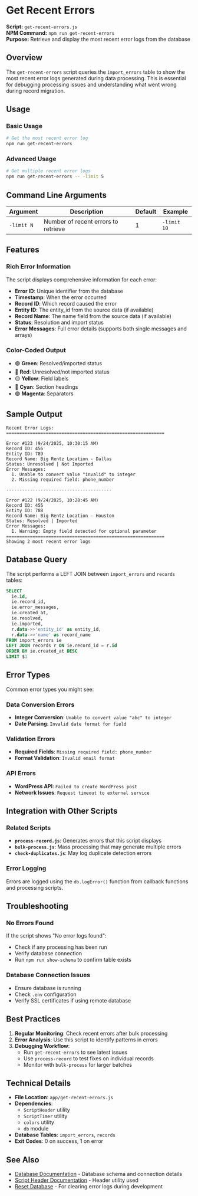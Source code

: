 # Get Recent Errors

**Script:** `get-recent-errors.js`  
**NPM Command:** `npm run get-recent-errors`  
**Purpose:** Retrieve and display the most recent error logs from the database

## Overview

The `get-recent-errors` script queries the `import_errors` table to show the most recent error logs generated during data processing. This is essential for debugging processing issues and understanding what went wrong during record migration.

## Usage

### Basic Usage
```bash
# Get the most recent error log
npm run get-recent-errors
```

### Advanced Usage
```bash
# Get multiple recent error logs
npm run get-recent-errors -- -limit 5
```

## Command Line Arguments

| Argument | Description | Default | Example |
|----------|-------------|---------|---------|
| `-limit N` | Number of recent errors to retrieve | 1 | `-limit 10` |

## Features

### Rich Error Information
The script displays comprehensive information for each error:

- **Error ID**: Unique identifier from the database
- **Timestamp**: When the error occurred
- **Record ID**: Which record caused the error
- **Entity ID**: The entity_id from the source data (if available)
- **Record Name**: The name field from the source data (if available)
- **Status**: Resolution and import status
- **Error Messages**: Full error details (supports both single messages and arrays)

### Color-Coded Output
- 🟢 **Green**: Resolved/imported status
- 🔴 **Red**: Unresolved/not imported status  
- 🟡 **Yellow**: Field labels
- 🔵 **Cyan**: Section headings
- 🟣 **Magenta**: Separators

## Sample Output

```
Recent Error Logs:
============================================================

Error #123 (9/24/2025, 10:30:15 AM)
Record ID: 456
Entity ID: 789
Record Name: Big Rentz Location - Dallas
Status: Unresolved | Not Imported
Error Messages:
  1. Unable to convert value "invalid" to integer
  2. Missing required field: phone_number

----------------------------------------

Error #122 (9/24/2025, 10:28:45 AM)
Record ID: 455
Entity ID: 788
Record Name: Big Rentz Location - Houston
Status: Resolved | Imported
Error Messages:
  1. Warning: Empty field detected for optional parameter
============================================================
Showing 2 most recent error logs
```

## Database Query

The script performs a LEFT JOIN between `import_errors` and `records` tables:

```sql
SELECT 
  ie.id,
  ie.record_id,
  ie.error_messages,
  ie.created_at,
  ie.resolved,
  ie.imported,
  r.data->>'entity_id' as entity_id,
  r.data->>'name' as record_name
FROM import_errors ie
LEFT JOIN records r ON ie.record_id = r.id
ORDER BY ie.created_at DESC
LIMIT $1
```

## Error Types

Common error types you might see:

### Data Conversion Errors
- **Integer Conversion**: `Unable to convert value "abc" to integer`
- **Date Parsing**: `Invalid date format for field`

### Validation Errors
- **Required Fields**: `Missing required field: phone_number`
- **Format Validation**: `Invalid email format`

### API Errors
- **WordPress API**: `Failed to create WordPress post`
- **Network Issues**: `Request timeout to external service`

## Integration with Other Scripts

### Related Scripts
- **`process-record.js`**: Generates errors that this script displays
- **`bulk-process.js`**: Mass processing that may generate multiple errors
- **`check-duplicates.js`**: May log duplicate detection errors

### Error Logging
Errors are logged using the `db.logError()` function from callback functions and processing scripts.

## Troubleshooting

### No Errors Found
If the script shows "No error logs found":
- Check if any processing has been run
- Verify database connection
- Run `npm run show-schema` to confirm table exists

### Database Connection Issues
- Ensure database is running
- Check `.env` configuration
- Verify SSL certificates if using remote database

## Best Practices

1. **Regular Monitoring**: Check recent errors after bulk processing
2. **Error Analysis**: Use this script to identify patterns in errors
3. **Debugging Workflow**: 
   - Run `get-recent-errors` to see latest issues
   - Use `process-record` to test fixes on individual records
   - Monitor with `bulk-process` for larger batches

## Technical Details

- **File Location**: `app/get-recent-errors.js`
- **Dependencies**: 
  - `ScriptHeader` utility
  - `ScriptTimer` utility  
  - `colors` utility
  - `db` module
- **Database Tables**: `import_errors`, `records`
- **Exit Codes**: 0 on success, 1 on error

## See Also

- [Database Documentation](db.md) - Database schema and connection details
- [Script Header Documentation](script-header.md) - Header utility used
- [Reset Database](reset-db.md) - For clearing error logs during development